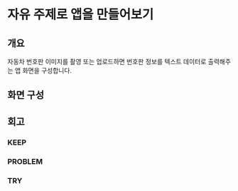 # 자유 주제로 앱을 만들어보기
## 개요
자동차 번호판 이미지를 촬영 또는 업로드하면 번호판 정보를 텍스트 데이터로 출력해주는 앱 화면을 구성합니다.

## 화면 구성


## 회고
### KEEP

### PROBLEM

### TRY
